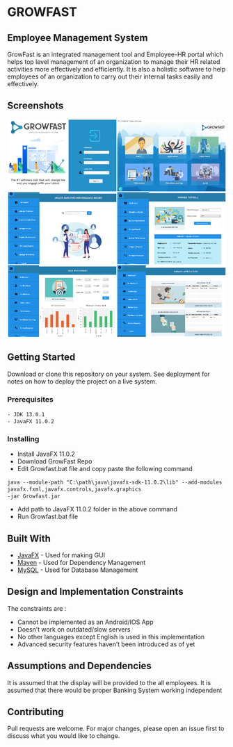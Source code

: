# GROWFAST
## Employee Management System
GrowFast is an integrated management tool and Employee-HR portal which helps top level
management of an organization to manage their HR related activities more effectively and
efficiently. It is also a holistic software to help employees of an organization to carry
out their internal tasks easily and effectively.

## Screenshots
![GrowFast](https://github.com/abhinav-bohra/GrowFast/blob/master/Screenshots/Collage.jpg)


## Getting Started

Download or clone this repository on your system. See deployment for notes on how to deploy 
the project on a live system.

### Prerequisites
```
- JDK 13.0.1
- JavaFX 11.0.2
```
### Installing

- Install JavaFX 11.0.2
- Download GrowFast Repo
- Edit Growfast.bat file and copy paste the following command
```
java --module-path "C:\path\java\javafx-sdk-11.0.2\lib" --add-modules javafx.fxml,javafx.controls,javafx.graphics 
-jar Growfast.jar
```
- Add path to JavaFX 11.0.2 folder in the above command
- Run Growfast.bat file

## Built With

* [JavaFX](https://openjfx.io/) - Used for making GUI
* [Maven](https://maven.apache.org/) - Used for Dependency Management
* [MySQL](https://www.mysql.com/downloads/) - Used for Database Management 

## Design and Implementation Constraints
The constraints are :
- Cannot be implemented as an Android/IOS App
- Doesn’t work on outdated/slow servers
- No other languages except English is used in this implementation
- Advanced security features haven’t been introduced as of yet

## Assumptions and Dependencies

It is assumed that the display will be provided to the all employees. It is assumed that there would
be proper Banking System working independent

## Contributing

Pull requests are welcome. For major changes, please open an issue first to discuss what you would like to change.
